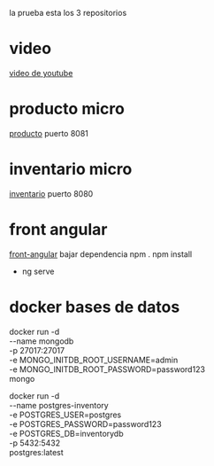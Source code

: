 la prueba esta los 3 repositorios
# video
[video de youtube](https://www.youtube.com/watch?v=HmhTPLw7Pus)

# producto micro
[producto](https://github.com/apohies/microproduct)
puerto 8081
# inventario micro
[inventario](https://github.com/apohies/micro-inventory)
puerto 8080

# front angular
[front-angular](https://github.com/apohies/inventory-frontend)
bajar dependencia npm .
npm install
- ng serve



# docker bases de datos 

docker run -d \
--name mongodb \
-p 27017:27017 \
-e MONGO_INITDB_ROOT_USERNAME=admin \
-e MONGO_INITDB_ROOT_PASSWORD=password123 \
mongo

docker run -d \
--name postgres-inventory \
-e POSTGRES_USER=postgres \
-e POSTGRES_PASSWORD=password123 \
-e POSTGRES_DB=inventorydb \
-p 5432:5432 \
postgres:latest
